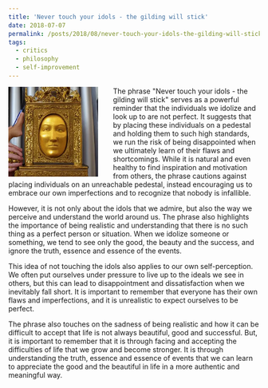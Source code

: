 ```yaml
---
title: 'Never touch your idols - the gilding will stick'
date: 2018-07-07
permalink: /posts/2018/08/never-touch-your-idols-the-gilding-will-stick/
tags:
  - critics
  - philosophy
  - self-improvement
---
```


<img width="180" alt="matrix" src="/images/posts/never-touch-your-idols-the-gilding-will-stick.webp" style="float: left; margin-right: 30px;" /> The phrase "Never touch your idols - the gilding will stick" serves as a powerful reminder that the individuals we idolize and look up to are not perfect. It suggests that by placing these individuals on a pedestal and holding them to such high standards, we run the risk of being disappointed when we ultimately learn of their flaws and shortcomings. While it is natural and even healthy to find inspiration and motivation from others, the phrase cautions against placing individuals on an unreachable pedestal, instead encouraging us to embrace our own imperfections and to recognize that nobody is infallible.

However, it is not only about the idols that we admire, but also the way we perceive and understand the world around us. The phrase also highlights the importance of being realistic and understanding that there is no such thing as a perfect person or situation. When we idolize someone or something, we tend to see only the good, the beauty and the success, and ignore the truth, essence and essence of the events.

This idea of not touching the idols also applies to our own self-perception. We often put ourselves under pressure to live up to the ideals we see in others, but this can lead to disappointment and dissatisfaction when we inevitably fall short. It is important to remember that everyone has their own flaws and imperfections, and it is unrealistic to expect ourselves to be perfect.

The phrase also touches on the sadness of being realistic and how it can be difficult to accept that life is not always beautiful, good and successful. But, it is important to remember that it is through facing and accepting the difficulties of life that we grow and become stronger. It is through understanding the truth, essence and essence of events that we can learn to appreciate the good and the beautiful in life in a more authentic and meaningful way.

